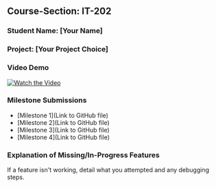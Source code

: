## Course-Section: IT-202
### Student Name: [Your Name]
### Project: [Your Project Choice]

### Video Demo
[![Watch the Video](https://img.youtube.com/vi/[VIDEO_ID]/0.jpg)](https://www.youtube.com/watch?v=[VIDEO_ID])

### Milestone Submissions
- [Milestone 1](Link to GitHub file)
- [Milestone 2](Link to GitHub file)
- [Milestone 3](Link to GitHub file)
- [Milestone 4](Link to GitHub file)

### Explanation of Missing/In-Progress Features
If a feature isn't working, detail what you attempted and any debugging steps.
